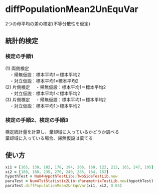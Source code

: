 diffPopulationMean2UnEquVar
===========================
2つの母平均の差の検定(不等分散性を仮定)

## 統計的検定
### 検定の手順1

(1) 両側検定  
　・帰無仮設：標本平均1＝標本平均2  
　・対立仮説：標本平均1≠標本平均2  
(2) 片側検定
　・帰無仮設：標本平均1＝標本平均2  
　・対立仮説：標本平均1＜標本平均2  
(3) 片側検定
　・帰無仮設：標本平均1＝標本平均2  
　・対立仮説：標本平均1＞標本平均2  

### 検定の手順2、検定の手順3

検定統計量を計算し、棄却域に入っているかどうか調べる  
棄却域に入っている場合、帰無仮設は棄てる

## 使い方

```ruby
xi1 = [165, 130, 182, 178, 194, 206, 160, 122, 212, 165, 247, 195]
xi2 = [180, 180, 235, 270, 240, 285, 164, 152]
hypothTest = Num4HypothTestLib::TwoSideTestLib.new
paraTest = Num4TstStatistic2Lib::ParametrixTestLib.new(hypothTest)
paraTest.diffPopulationMean2UnEquVar(xi1, xi2, 0.05)
```

